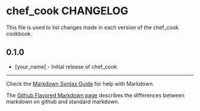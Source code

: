 chef_cook CHANGELOG
===================

This file is used to list changes made in each version of the chef_cook cookbook.

0.1.0
-----
- [your_name] - Initial release of chef_cook

- - -
Check the [Markdown Syntax Guide](http://daringfireball.net/projects/markdown/syntax) for help with Markdown.

The [Github Flavored Markdown page](http://github.github.com/github-flavored-markdown/) describes the differences between markdown on github and standard markdown.
